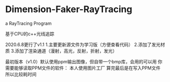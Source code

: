 # Dimension-Faker-RayTracing
a RayTracing Program

基于CPU的c++光线追踪

2020.6.8更行了v1.1
1.主要更新源文件为学习版（方便查看代码）
2.添加了发光材质
3.添加了渲染通道（漫射，高光，反射，折射，发光）

最初版本（v1.0）默认使用ppm输出图像，但自带一个bmp库，会用的可以用
  你需要能够读取PPM文件的软件：
    本人使用图片工厂
  算完最后是在写入PPM文件 所以比较耗时间
